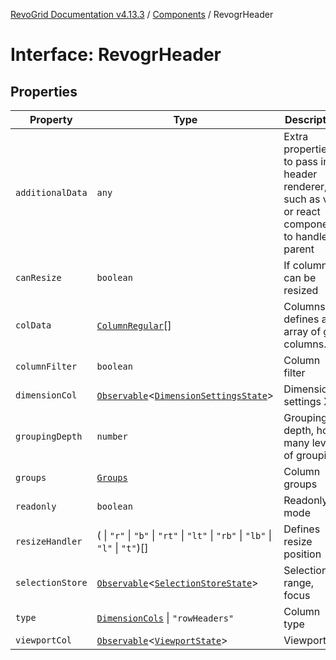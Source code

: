 [RevoGrid Documentation v4.13.3](README.md) / [Components](Namespace.Components.md) / RevogrHeader

# Interface: RevogrHeader

## Properties

| Property | Type | Description | Defined in |
| ------ | ------ | ------ | ------ |
| `additionalData` | `any` | Extra properties to pass into header renderer, such as vue or react components to handle parent | [src/components.d.ts:494](https://github.com/revolist/revogrid/blob/827fce61250cb005ab132b3ed11b8ae836712e7b/src/components.d.ts#L494) |
| `canResize` | `boolean` | If columns can be resized | [src/components.d.ts:498](https://github.com/revolist/revogrid/blob/827fce61250cb005ab132b3ed11b8ae836712e7b/src/components.d.ts#L498) |
| `colData` | [`ColumnRegular`](Interface.ColumnRegular.md)[] | Columns - defines an array of grid columns. | [src/components.d.ts:502](https://github.com/revolist/revogrid/blob/827fce61250cb005ab132b3ed11b8ae836712e7b/src/components.d.ts#L502) |
| `columnFilter` | `boolean` | Column filter | [src/components.d.ts:506](https://github.com/revolist/revogrid/blob/827fce61250cb005ab132b3ed11b8ae836712e7b/src/components.d.ts#L506) |
| `dimensionCol` | [`Observable`](TypeAlias.Observable.md)\<[`DimensionSettingsState`](Interface.DimensionSettingsState.md)\> | Dimension settings X | [src/components.d.ts:510](https://github.com/revolist/revogrid/blob/827fce61250cb005ab132b3ed11b8ae836712e7b/src/components.d.ts#L510) |
| `groupingDepth` | `number` | Grouping depth, how many levels of grouping | [src/components.d.ts:514](https://github.com/revolist/revogrid/blob/827fce61250cb005ab132b3ed11b8ae836712e7b/src/components.d.ts#L514) |
| `groups` | [`Groups`](TypeAlias.Groups.md) | Column groups | [src/components.d.ts:518](https://github.com/revolist/revogrid/blob/827fce61250cb005ab132b3ed11b8ae836712e7b/src/components.d.ts#L518) |
| `readonly` | `boolean` | Readonly mode | [src/components.d.ts:522](https://github.com/revolist/revogrid/blob/827fce61250cb005ab132b3ed11b8ae836712e7b/src/components.d.ts#L522) |
| `resizeHandler` | ( \| `"r"` \| `"b"` \| `"rt"` \| `"lt"` \| `"rb"` \| `"lb"` \| `"l"` \| `"t"`)[] | Defines resize position | [src/components.d.ts:526](https://github.com/revolist/revogrid/blob/827fce61250cb005ab132b3ed11b8ae836712e7b/src/components.d.ts#L526) |
| `selectionStore` | [`Observable`](TypeAlias.Observable.md)\<[`SelectionStoreState`](TypeAlias.SelectionStoreState.md)\> | Selection, range, focus | [src/components.d.ts:530](https://github.com/revolist/revogrid/blob/827fce61250cb005ab132b3ed11b8ae836712e7b/src/components.d.ts#L530) |
| `type` | [`DimensionCols`](TypeAlias.DimensionCols.md) \| `"rowHeaders"` | Column type | [src/components.d.ts:534](https://github.com/revolist/revogrid/blob/827fce61250cb005ab132b3ed11b8ae836712e7b/src/components.d.ts#L534) |
| `viewportCol` | [`Observable`](TypeAlias.Observable.md)\<[`ViewportState`](Interface.ViewportState.md)\> | Viewport X | [src/components.d.ts:538](https://github.com/revolist/revogrid/blob/827fce61250cb005ab132b3ed11b8ae836712e7b/src/components.d.ts#L538) |
